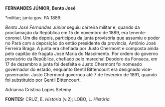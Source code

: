 **FERNANDES JÚNIOR, Bento José**

\*militar; junta gov. PA 1889.

*Bento José Fernandes Júnior* seguiu carreira militar e, quando da
proclamação da República em 15 de novembro de 1889, era tenente-coronel.
Um dia depois, participou da junta provisória que assumiu o poder no
Pará com a deposição do então presidente da província, Antônio José
Ferreira Braga. A junta era chefiada por Justo Chermont e composta ainda
pelo capitão de fragata José Maria do Nascimento. Por ordem do governo
provisório da República, chefiado pelo marechal Deodoro da Fonseca, em
17 de dezembro a junta foi desfeita e Justo Chermont foi nomeado
governador do estado, enquanto Gentil Bittencourt era designado
vice-governador. Justo Chermont governou até 7 de fevereiro de 1891,
quando foi substituído por Gentil Bittencourt.

Adrianna Cristina Lopes Setemy

**FONTES:** CRUZ, E. *História* (v.2); LOBO, L. *História.*
